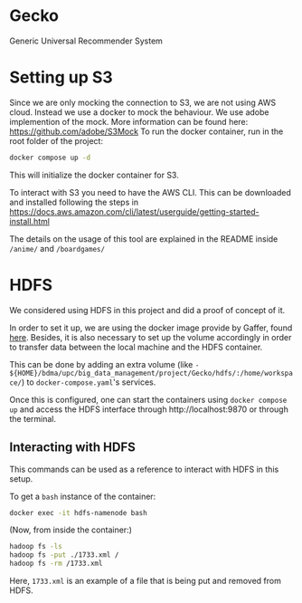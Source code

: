 # Gecko
Generic Universal Recommender System

# Setting up S3

Since we are only mocking the connection to S3, we are not using AWS cloud. Instead we use a docker to mock the behaviour. We use adobe implemention of the mock. More information can be found here: https://github.com/adobe/S3Mock
To run the docker container, run in the root folder of the project:

```sh
docker compose up -d
```
This will initialize the docker container for S3.

To interact with S3 you need to have the AWS CLI. This can be downloaded and installed following the steps in https://docs.aws.amazon.com/cli/latest/userguide/getting-started-install.html

The details on the usage of this tool are explained in the README inside `/anime/` and `/boardgames/`

# HDFS

We considered using HDFS in this project and did a proof of concept of it.

In order to set it up, we are using the docker image provide by Gaffer, found [here](https://github.com/gchq/gaffer-docker/tree/develop/docker/hdfs).
Besides, it is also necessary to set up the volume accordingly in order to transfer data between the local machine and the HDFS container.

This can be done by adding an extra volume (like `- ${HOME}/bdma/upc/big_data_management/project/Gecko/hdfs/:/home/workspace/`) to `docker-compose.yaml`'s services.

Once this is configured, one can start the containers using `docker compose up` and access the HDFS interface through http://localhost:9870 or through the terminal.

## Interacting with HDFS

This commands can be used as a reference to interact with HDFS in this setup.

To get a `bash` instance of the container:
```sh
docker exec -it hdfs-namenode bash
```

(Now, from inside the container:)

```sh
hadoop fs -ls
hadoop fs -put ./1733.xml /
hadoop fs -rm /1733.xml
```

Here, `1733.xml` is an example of a file that is being put and removed from HDFS.
